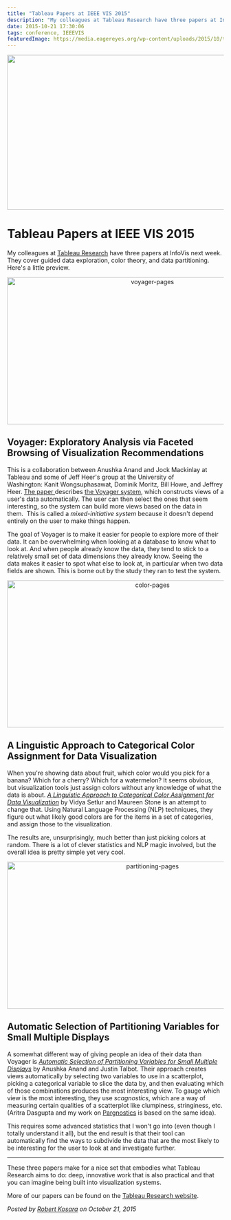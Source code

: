 ```yaml
---
title: "Tableau Papers at IEEE VIS 2015"
description: "My colleagues at Tableau Research have three papers at InfoVis next week. They cover guided data exploration, color theory, and data partitioning. Here's a little preview."
date: 2015-10-21 17:30:06
tags: conference, IEEEVIS
featuredImage: https://media.eagereyes.org/wp-content/uploads/2015/10/tableau-vis-papers-teaser.jpg
---
```


<p align="center"><img src="https://media.eagereyes.org/wp-content/uploads/2015/10/tableau-vis-papers-teaser.jpg" alt="" width="825" height="360" /></p>

# Tableau Papers at IEEE VIS 2015

My colleagues at <a href="https://research.tableau.com">Tableau Research</a> have three papers at InfoVis next week. They cover guided data exploration, color theory, and data partitioning. Here's a little preview.

<p align="center"><a href="https://research.tableau.com/paper/voyager-exploratory-analysis-faceted-browsing-visualization-recommendations"><img class="aligncenter size-full wp-image-8989" src="https://media.eagereyes.org/wp-content/uploads/2015/10/voyager-pages.jpg" alt="voyager-pages" width="660" height="342" /></a></p>

## Voyager: Exploratory Analysis via Faceted Browsing of Visualization Recommendations

This is a collaboration between Anushka Anand and Jock Mackinlay at Tableau and some of Jeff Heer's group at the University of Washington: Kanit Wongsuphasawat, Dominik Moritz, Bill Howe, and Jeffrey Heer. <a href="https://research.tableau.com/paper/voyager-exploratory-analysis-faceted-browsing-visualization-recommendations">The paper </a>describes <a href="http://idl.cs.washington.edu/papers/voyager">the Voyager system</a>, which constructs views of a user's data automatically. The user can then select the ones that seem interesting, so the system can build more views based on the data in them.  This is called a <em>mixed-initiative system</em> because it doesn't depend entirely on the user to make things happen.

The goal of Voyager is to make it easier for people to explore more of their data. It can be overwhelming when looking at a database to know what to look at. And when people already know the data, they tend to stick to a relatively small set of data dimensions they already know. Seeing the data makes it easier to spot what else to look at, in particular when two data fields are shown. This is borne out by the study they ran to test the system.

<p align="center"><a href="https://research.tableau.com/paper/linguistic-approach-categorical-color-assignment-data-visualization"><img class="aligncenter size-full wp-image-8986" src="https://media.eagereyes.org/wp-content/uploads/2015/10/color-pages.jpg" alt="color-pages" width="660" height="342" /></a></p>

## A Linguistic Approach to Categorical Color Assignment for Data Visualization

When you're showing data about fruit, which color would you pick for a banana? Which for a cherry? Which for a watermelon? It seems obvious, but visualization tools just assign colors without any knowledge of what the data is about. <a href="https://research.tableau.com/paper/linguistic-approach-categorical-color-assignment-data-visualization"><em>A Linguistic Approach to Categorical Color Assignment for Data Visualization</em></a> by Vidya Setlur and Maureen Stone is an attempt to change that. Using Natural Language Processing (NLP) techniques, they figure out what likely good colors are for the items in a set of categories, and assign those to the visualization.

The results are, unsurprisingly, much better than just picking colors at random. There is a lot of clever statistics and NLP magic involved, but the overall idea is pretty simple yet very cool.

<p align="center"><a href="https://research.tableau.com/paper/automatic-selection-partitioning-variables-small-multiple-displays"><img class="aligncenter size-full wp-image-8987" src="https://media.eagereyes.org/wp-content/uploads/2015/10/partitioning-pages.jpg" alt="partitioning-pages" width="660" height="342" /></a></p>

## Automatic Selection of Partitioning Variables for Small Multiple Displays

A somewhat different way of giving people an idea of their data than Voyager is <em><a href="https://research.tableau.com/paper/automatic-selection-partitioning-variables-small-multiple-displays">Automatic Selection of Partitioning Variables for Small Multiple Displays</a></em> by Anushka Anand and Justin Talbot. Their approach creates views automatically by selecting two variables to use in a scatterplot, picking a categorical variable to slice the data by, and then evaluating which of those combinations produces the most interesting view. To gauge which view is the most interesting, they use <em>scagnostics</em>, which are a way of measuring certain qualities of a scatterplot like clumpiness, stringiness, etc. (Aritra Dasgupta and my work on <a href="https://eagereyes.org/papers/pargnostics">Pargnostics</a> is based on the same idea).

This requires some advanced statistics that I won't go into (even though I totally understand it all), but the end result is that their tool can automatically find the ways to subdivide the data that are the most likely to be interesting for the user to look at and investigate further.

<hr />

These three papers make for a nice set that embodies what Tableau Research aims to do: deep, innovative work that is also practical and that you can imagine being built into visualization systems.

More of our papers can be found on the <a href="https://research.tableau.com/papers">Tableau Research website</a>.


_Posted by <a href="/about">Robert Kosara</a> on October 21, 2015_


